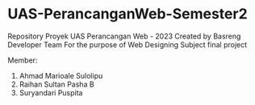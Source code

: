 # UAS-PerancanganWeb-Semester2
Repository Proyek UAS Perancangan Web - 2023
Created by Basreng Developer Team
For the purpose of Web Designing Subject final project

Member:
1. Ahmad Marioale Sulolipu
2. Raihan Sultan Pasha B
3. Suryandari Puspita
